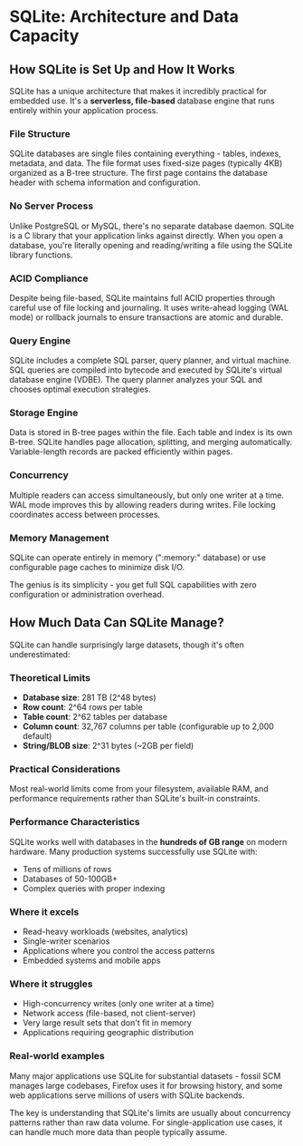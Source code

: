 # SQLite: Architecture and Data Capacity

## How SQLite is Set Up and How It Works

SQLite has a unique architecture that makes it incredibly practical for embedded use. It's a **serverless, file-based** database engine that runs entirely within your application process.

### File Structure

SQLite databases are single files containing everything - tables, indexes, metadata, and data. The file format uses fixed-size pages (typically 4KB) organized as a B-tree structure. The first page contains the database header with schema information and configuration.

### No Server Process

Unlike PostgreSQL or MySQL, there's no separate database daemon. SQLite is a C library that your application links against directly. When you open a database, you're literally opening and reading/writing a file using the SQLite library functions.

### ACID Compliance

Despite being file-based, SQLite maintains full ACID properties through careful use of file locking and journaling. It uses write-ahead logging (WAL mode) or rollback journals to ensure transactions are atomic and durable.

### Query Engine

SQLite includes a complete SQL parser, query planner, and virtual machine. SQL queries are compiled into bytecode and executed by SQLite's virtual database engine (VDBE). The query planner analyzes your SQL and chooses optimal execution strategies.

### Storage Engine

Data is stored in B-tree pages within the file. Each table and index is its own B-tree. SQLite handles page allocation, splitting, and merging automatically. Variable-length records are packed efficiently within pages.

### Concurrency

Multiple readers can access simultaneously, but only one writer at a time. WAL mode improves this by allowing readers during writes. File locking coordinates access between processes.

### Memory Management

SQLite can operate entirely in memory (":memory:" database) or use configurable page caches to minimize disk I/O.

The genius is its simplicity - you get full SQL capabilities with zero configuration or administration overhead.

## How Much Data Can SQLite Manage?

SQLite can handle surprisingly large datasets, though it's often underestimated:

### Theoretical Limits

- **Database size**: 281 TB (2^48 bytes)
- **Row count**: 2^64 rows per table
- **Table count**: 2^62 tables per database
- **Column count**: 32,767 columns per table (configurable up to 2,000 default)
- **String/BLOB size**: 2^31 bytes (~2GB per field)

### Practical Considerations

Most real-world limits come from your filesystem, available RAM, and performance requirements rather than SQLite's built-in constraints.

### Performance Characteristics

SQLite works well with databases in the **hundreds of GB range** on modern hardware. Many production systems successfully use SQLite with:
- Tens of millions of rows
- Databases of 50-100GB+
- Complex queries with proper indexing

### Where it excels

- Read-heavy workloads (websites, analytics)
- Single-writer scenarios
- Applications where you control the access patterns
- Embedded systems and mobile apps

### Where it struggles

- High-concurrency writes (only one writer at a time)
- Network access (file-based, not client-server)
- Very large result sets that don't fit in memory
- Applications requiring geographic distribution

### Real-world examples

Many major applications use SQLite for substantial datasets - fossil SCM manages large codebases, Firefox uses it for browsing history, and some web applications serve millions of users with SQLite backends.

The key is understanding that SQLite's limits are usually about concurrency patterns rather than raw data volume. For single-application use cases, it can handle much more data than people typically assume.
